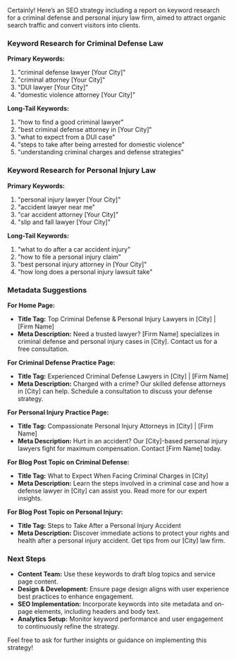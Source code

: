 Certainly! Here’s an SEO strategy including a report on keyword research for a criminal defense and personal injury law firm, aimed to attract organic search traffic and convert visitors into clients.

### Keyword Research for Criminal Defense Law

**Primary Keywords:**
1. "criminal defense lawyer [Your City]"
2. "criminal attorney [Your City]"
3. "DUI lawyer [Your City]"
4. "domestic violence attorney [Your City]"

**Long-Tail Keywords:**
1. "how to find a good criminal lawyer"
2. "best criminal defense attorney in [Your City]"
3. "what to expect from a DUI case"
4. "steps to take after being arrested for domestic violence"
5. "understanding criminal charges and defense strategies"

### Keyword Research for Personal Injury Law

**Primary Keywords:**
1. "personal injury lawyer [Your City]"
2. "accident lawyer near me"
3. "car accident attorney [Your City]"
4. "slip and fall lawyer [Your City]"

**Long-Tail Keywords:**
1. "what to do after a car accident injury"
2. "how to file a personal injury claim"
3. "best personal injury attorney in [Your City]"
4. "how long does a personal injury lawsuit take"

### Metadata Suggestions

**For Home Page:**
- **Title Tag:** Top Criminal Defense & Personal Injury Lawyers in [City] | [Firm Name]
- **Meta Description:** Need a trusted lawyer? [Firm Name] specializes in criminal defense and personal injury cases in [City]. Contact us for a free consultation.

**For Criminal Defense Practice Page:**
- **Title Tag:** Experienced Criminal Defense Lawyers in [City] | [Firm Name]
- **Meta Description:** Charged with a crime? Our skilled defense attorneys in [City] can help. Schedule a consultation to discuss your defense strategy.

**For Personal Injury Practice Page:**
- **Title Tag:** Compassionate Personal Injury Attorneys in [City] | [Firm Name]
- **Meta Description:** Hurt in an accident? Our [City]-based personal injury lawyers fight for maximum compensation. Contact [Firm Name] today.

**For Blog Post Topic on Criminal Defense:**
- **Title Tag:** What to Expect When Facing Criminal Charges in [City]
- **Meta Description:** Learn the steps involved in a criminal case and how a defense lawyer in [City] can assist you. Read more for our expert insights.

**For Blog Post Topic on Personal Injury:**
- **Title Tag:** Steps to Take After a Personal Injury Accident
- **Meta Description:** Discover immediate actions to protect your rights and health after a personal injury accident. Get tips from our [City] law firm.

### Next Steps

- **Content Team:** Use these keywords to draft blog topics and service page content.
- **Design & Development:** Ensure page design aligns with user experience best practices to enhance engagement.
- **SEO Implementation:** Incorporate keywords into site metadata and on-page elements, including headers and body text.
- **Analytics Setup:** Monitor keyword performance and user engagement to continuously refine the strategy.

Feel free to ask for further insights or guidance on implementing this strategy!